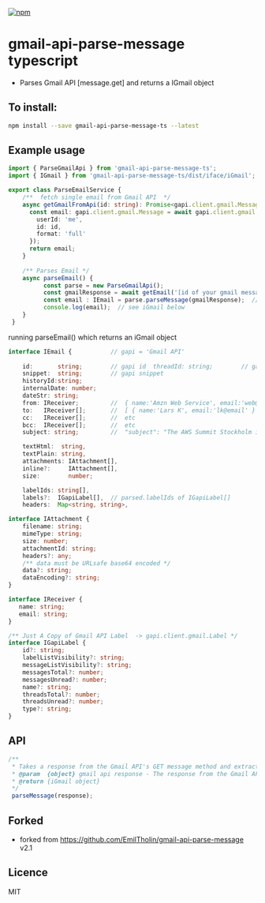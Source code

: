 [![npm][npm]][npm-url]

# gmail-api-parse-message typescript
- Parses Gmail API [message.get] and returns a IGmail object

## To install:
```bash
npm install --save gmail-api-parse-message-ts --latest
```

## Example usage

```ts
import { ParseGmailApi } from 'gmail-api-parse-message-ts';
import { IGmail } from 'gmail-api-parse-message-ts/dist/iface/iGmail';

export class ParseEmailService {
    /**  fetch single email from Gmail API  */
    async getGmailFromApi(id: string): Promise<gapi.client.gmail.Message> {
      const email: gapi.client.gmail.Message = await gapi.client.gmail.users.messages.get({
        userId: 'me',
        id: id,  
        format: 'full'
      });
      return email;
    }
 
    /** Parses Email */
    async parseEmail() {      
          const parse = new ParseGmailApi();
          const gmailResponse = await getEmail('[id of your gmail message]');
          const email : IEmail = parse.parseMessage(gmailResponse);  // returns IEmail object
          console.log(email);  // see iGmail below
    }
 }
```

running parseEmail() which returns an iGmail object

```ts
interface IEmail {           // gapi = 'Gmail API'
    
    id:       string;        // gapi id  threadId: string;        // gapi thread
    snippet:  string;        // gapi snippet
    historyId:string;
    internalDate: number;
    dateStr: string;
    from: IReceiver;         //  { name:'Amzn Web Service', email:'web@amz.com' }  
    to:   IReceiver[];       //  [ { name:'Lars K', email:'lk@email' } ]
    cc:   IReceiver[];       //  etc  
    bcc:  IReceiver[];       //  etc 
    subject: string;         //  "subject": "The AWS Summit Stockholm is back! Register and join us on May 22, 2019",

    textHtml:  string,
    textPlain: string,
    attachments: IAttachment[],
    inline?:     IAttachment[],
    size:        number;

    labelIds: string[],
    labels?:  IGapiLabel[],  // parsed.labelIds of IGapiLabel[]
    headers:  Map<string, string>,

interface IAttachment {
    filename: string;
    mimeType: string;
    size: number;
    attachmentId: string;
    headers?: any;
    /** data must be URLsafe base64 encoded */
    data?: string;
    dataEncoding?: string;
}

interface IReceiver {
   name: string;
   email: string;
}

/** Just A Copy of Gmail API Label  -> gapi.client.gmail.Label */
interface IGapiLabel {
    id?: string;
    labelListVisibility?: string;
    messageListVisibility?: string;
    messagesTotal?: number;
    messagesUnread?: number;
    name?: string;
    threadsTotal?: number;
    threadsUnread?: number;
    type?: string;
}

```

## API


```ts
/**
 * Takes a response from the Gmail API's GET message method and extracts all the relevant data.
 * @param  {object} gmail api response - The response from the Gmail API parsed to a JavaScript object.
 * @return {iGmail object}  
 */
 parseMessage(response);
```

## Forked
- forked from https://github.com/EmilTholin/gmail-api-parse-message v2.1


## Licence
MIT

[npm]: https://img.shields.io/npm/v/gmail-api-parse-message-ts.svg
[npm-url]: https://npmjs.com/package/gmail-api-parse-message-ts
